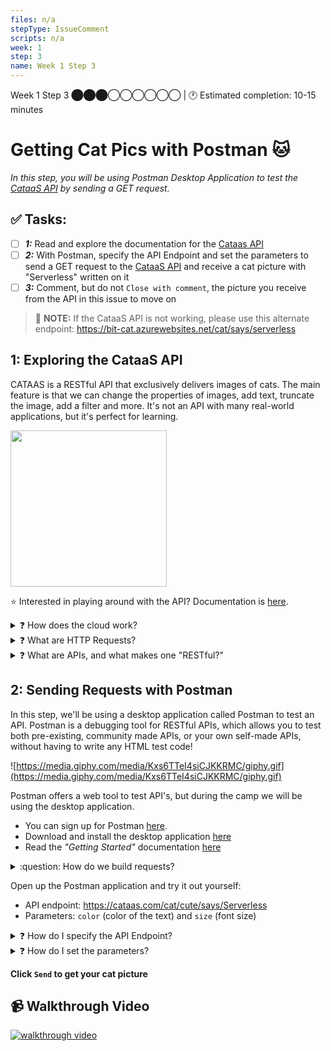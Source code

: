 ```yaml
---
files: n/a
stepType: IssueComment
scripts: n/a
week: 1
step: 3
name: Week 1 Step 3
---
```


Week 1 Step 3 ⬤⬤⬤◯◯◯◯◯◯ | 🕐 Estimated completion: 10-15 minutes

# Getting Cat Pics with Postman 🐱
*In this step, you will be using Postman Desktop Application to test the [CataaS API](https://cataas.com/#/) by sending a GET request.*

## ✅  Tasks:
- [ ] ***1:*** Read and explore the documentation for the [Cataas API](https://cataas.com/#/)
- [ ] ***2:*** With Postman, specify the API Endpoint and set the parameters to send a GET request to the [CataaS API](https://cataas.com/#/) and receive a cat picture with "Serverless" written on it
- [ ] ***3:*** Comment, but do not `Close with comment`, the picture you receive from the API in this issue to move on

> 🚨 **NOTE:** If the CataaS API is not working, please use this alternate endpoint: https://bit-cat.azurewebsites.net/cat/says/serverless

## 1: Exploring the CataaS API
CATAAS is a RESTful API that exclusively delivers images of cats. The main feature is that we can change the properties of images, add text, truncate the image, add a filter and more. It's not an API with many real-world applications, but it's perfect for learning.

<img src="https://cataas.com/cat/says/hello%20world!" height="250" width="250">

⭐ Interested in playing around with the API? Documentation is [here](https://cataas.com/#/).

<details>
<summary>❓ How does the cloud work? </summary>

["The cloud"](https://www.cloudflare.com/learning/cloud/what-is-the-cloud/) refers to servers that are accessed over the Internet, and the software and databases that run on those servers. Cloud servers are located in data centers all over the world. By using cloud computing, users and companies don't have to manage physical servers themselves or run software applications on their own machines.
</details>

<details>
<summary>❓ What are HTTP Requests?</summary>

A [server](https://www.infotech.co.uk/blog/it-infrastructure-what-does-a-server-actually-do) is a computer that provides (serves) data to other computers, called clients. Clients connect to servers through the internet.

Clients communicate with servers with through `HTTP requests`. For example, when you are on your favorite browser and look up YouTube.com, you are making an HTTP "get" request to the server to load the contents from YouTube.com.

<details>
<summary>❓ What are some examples of request types??</summary>
</br>

Below are some of the most common HTTP requests. Read through each one, and try to get familiar with their functions!

**⭐ Get Request**: gets data from a server (hence the name). The data we want is specified using a URL we call a Request URL. In this case, you will use a Get Request URL from the Catass API to receive a cat picture.

**⭐ Post Request**: used to send data to a server, to create or update a resource. The information submitted to the server is archived in the request body of the HTTP request. This is often used to send user-generated data to a server. An example could be uploading a picture to a Post URL.

**⭐ Put Request**: similar to a Post Request, but a put request will always have the same result every time you use one, whereas a post request might not. We call this property "idempotency."

**⭐ Delete Request**: used to delete resources indicated by the URL and will remove the targeted resources.

</details>
</details>

<details>
<summary>❓ What are APIs, and what makes one "RESTful?"</summary>

An API is a piece of software that lets two other pieces of software talk to each other! Imagine you're driving a car - the wheel and pedals would be like APIs between you and the car, since they allow you to controll the car easily.

Most of the time, an API will be used to connect an app to an external service. For example, the Twitter API could allow a user to automatically receive updates on tweets concerning a particular topic or event.

Any API that follows these 5 rules is, by definition, RESTful.

**You don't need to worry about the 5 rules**, but if you're curious...

1. Internally, the API should keep the things the user does and the things the server does separate.
2. The server shouldn't ever need to store the user's data to function.
3. All output data from the API should mark itself as either "cacheable" or "non-cacheable" (cacheable data can be stored and reused later by the user, while non-cacheable data should be discarded and recomputed by the API every time).
4. The user shouldn't be able to tell whether or not they're communicating with the API's server, or an intermediary server.
5. The interface of the API should conform to a few agreed-upon conventions (that we won't be going over here).
</details>
</details>

## 2: Sending Requests with Postman

In this step, we'll be using a desktop application called Postman to test an API. Postman is a debugging tool for RESTful APIs, which allows you to test both pre-existing, community made APIs, or your own self-made APIs, without having to write any HTML test code!

![https://media.giphy.com/media/Kxs6TTeI4siCJKKRMC/giphy.gif](https://media.giphy.com/media/Kxs6TTeI4siCJKKRMC/giphy.gif)

Postman offers a web tool to test API's, but during the camp we will be using the desktop application.
- You can sign up for Postman [here](https://www.postman.com/).
- Download and install the desktop application [here](https://www.postman.com/downloads/)
- Read the *"Getting Started"* documentation [here](https://learning.postman.com/docs/getting-started/introduction/)

<details>
  <summary>:question: How do we build requests?</summary>

  The [Postman documentation](https://learning.postman.com/docs/sending-requests/requests/) covers:
  * Creating requests
  * Adding request detail
  * Setting request URLs
  * Selecting request methods
  * Sending parameters
  * Sending body data
  * Authenticating requests
  * Configuring request headers
</details>

Open up the Postman application and try it out yourself:
* API endpoint: https://cataas.com/cat/cute/says/Serverless
* Parameters: `color` (color of the text) and `size` (font size)

<details>
<summary>❓ How do I specify the API Endpoint? </summary>
<br>

Enter https://cataas.com/cat/cute/says/Serverless, which is the API endpoint, into the text box next to GET

![image](https://user-images.githubusercontent.com/69332964/98034882-ad787100-1de5-11eb-83fd-9cb73f78beae.png)

<br><br/>
</details>


<details>
<summary>❓ How do I set the parameters? </summary>
<br>

Click on "Params" and enter `color` into Key and the color you want (eg. blue) into Value. Enter `size` into the next Key row and a number (eg. 50) into Value.
> **Note on parameters:**
> * the `size` parameter refers to the font size of your caption. It has a limit at around 1,200.
> * Colors are pretty hit or miss; since the Cat API is on the web, but it generally adheres to HTML color names. Expect values such as "blue, green, yellow" to work.
> * The API can take very large words as input for the caption, however only **34** characters can be seen on the picture at one time .

<br><br/>
</details>

**Click `Send` to get your cat picture**
## 📹 Walkthrough Video
[![walkthrough video](https://img.youtube.com/vi/GJn-OHoKdTE/0.jpg)](https://www.youtube.com/watch?v=GJn-OHoKdTE)